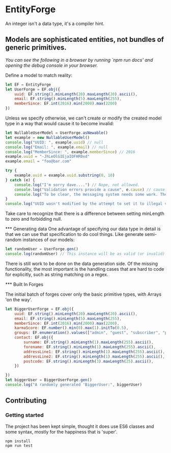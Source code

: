 # EntityForge

An integer isn't a data type, it's a compiler hint.

## Models are sophisticated entities, not bundles of generic primitives.

*You can see the following in a browser by running `npm run docs' and opening the debug console in your browser.* 

Define a model to match reality:

```javascript
let EF = EntityForge
let UserForge = EF.obj({
    uuid: EF.string().minLength(20).maxLength(20).ascii(),
    email: EF.string().minLength(5).maxLength(255),
    memberSince: EF.int(2016).min(2000).max(2200)
})
```

Unless we specify otherwise, we can't create or modify the created model type in a way that would cause it to become invalid:

```javascript
let NullableUserModel = UserForge.asNewable()
let example = new NullableUserModel()
console.log("UUID: ", example.uuid) // null
console.log("Email: ", example.email) // null
console.log("MemberSince: ", example.memberSince) // 2016
example.uuid = "-JhLeOlGIEjaIOFHR0xd"
example.email = "foo@bar.com"

try {
    example.uuid = example.uuid.substring(0, 10)
} catch (e) {
    console.log("I'm sorry dave....") // Nope, not allowed.
    console.log("Validation errors provide a cause", e.cause) // cause: { minLength: { value: theBadVal, message: aMessageKey, args: theValidationArgs} }
    console.log("To be clear, the messaging system needs some work. The cause message is: ", e.cause.minLength.message) // @restriction.minLength
}
console.log("UUID wasn't modified by the attempt to set it to illegal value:", example.uuid) // "-JhLeOlGIEjaIOFHR0xd" --- value not modified if invalid.

```

Take care to recognize that there is a difference between setting minLength to zero and forbidding null.

*** Generating data
One advantage of specifying our data type in detail is that we can use that specification to do cool things. Like generate semi-random instances of our models:

```javascript
let randomUser = UserForge.gen()
console.log(randomUser) // This instance will be as valid (or invalid) as your Forge definition constraints allow.
```

There is still work to be done on the data generation side. Of the missing functionality, the most important is the handling cases that are hard to code for explicitly, such as string matching on a regex.

*** Built In Forges

The initial batch of forges cover only the basic primitive types, with Arrays 'on the way'.

```javascript
let BiggerUserForge = EF.obj({
    uuid: EF.string().minLength(20).maxLength(20).ascii(),
    email: EF.string().minLength(5).maxLength(255),
    memberSince: EF.int(2016).min(2000).max(2200),
    karmaScore: EF.number().min(0).max(1).initTo(0.5),
    groups: EF.enumeration().values(["admin", "guest", "subscriber", "paid-member"]),
    contact: EF.obj({
        surname: EF.string().minLength(1).maxLength(255).ascii(),
        forename: EF.string().minLength(1).maxLength(255).ascii(),
        addressLine1: EF.string().minLength(1).maxLength(255).ascii(),
        addressLine2: EF.string().minLength(1).maxLength(255).ascii(),
        postcode: EF.string().minLength(3).maxLength(25).ascii(),
    })

})
let biggerUser = BiggerUserForge.gen()
console.log("A randomly generated 'BiggerUser:", biggerUser)
```
 


## Contributing

### Getting started

The project has been kept simple, thought it does use ES6 classes and some syntax, mostly for the happiness that 
is 'super'.   
```console
npm install
npm run test
```